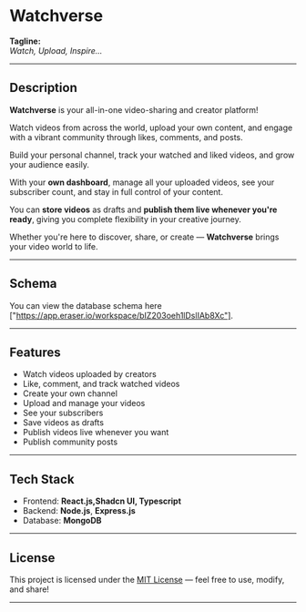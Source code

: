 # Watchverse

**Tagline:**  
*Watch, Upload, Inspire...*

---

## Description

**Watchverse** is your all-in-one video-sharing and creator platform!

Watch videos from across the world, upload your own content, and engage with a vibrant community through likes, comments, and posts.

Build your personal channel, track your watched and liked videos, and grow your audience easily.

With your **own dashboard**, manage all your uploaded videos, see your subscriber count, and stay in full control of your content.

You can **store videos** as drafts and **publish them live whenever you're ready**, giving you complete flexibility in your creative journey.

Whether you're here to discover, share, or create — **Watchverse** brings your video world to life.

---

## Schema

You can view the database schema here ["https://app.eraser.io/workspace/bIZ203oeh1lDslIAb8Xc"].

---

## Features

- Watch videos uploaded by creators
- Like, comment, and track watched videos
- Create your own channel
- Upload and manage your videos
- See your subscribers
- Save videos as drafts
- Publish videos live whenever you want
- Publish community posts

---

## Tech Stack

- Frontend: **React.js,Shadcn UI, Typescript** 
- Backend: **Node.js**, **Express.js**
- Database: **MongoDB**

---

## License

This project is licensed under the [MIT License](LICENSE) — feel free to use, modify, and share!

---
